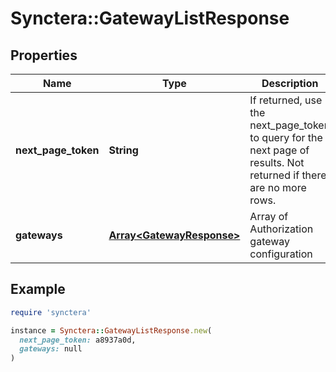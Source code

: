 # Synctera::GatewayListResponse

## Properties

| Name | Type | Description | Notes |
| ---- | ---- | ----------- | ----- |
| **next_page_token** | **String** | If returned, use the next_page_token to query for the next page of results. Not returned if there are no more rows. | [optional] |
| **gateways** | [**Array&lt;GatewayResponse&gt;**](GatewayResponse.md) | Array of Authorization gateway configuration |  |

## Example

```ruby
require 'synctera'

instance = Synctera::GatewayListResponse.new(
  next_page_token: a8937a0d,
  gateways: null
)
```

